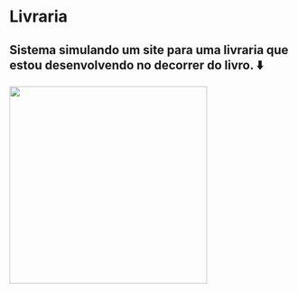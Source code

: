 # Livraria
## Sistema simulando um site para uma livraria que estou desenvolvendo no decorrer do livro. ⬇️

<img height="350em" src="https://m.media-amazon.com/images/I/41B4FI7VXPL._SX329_BO1,204,203,200_.jpg"/>
